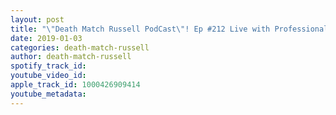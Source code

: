 ```yaml
---
layout: post
title: "\"Death Match Russell PodCast\"! Ep #212 Live with Professional Wrestling Promotions Owner \"Chad Minnesota\"! Tune in!"
date: 2019-01-03
categories: death-match-russell
author: death-match-russell
spotify_track_id: 
youtube_video_id: 
apple_track_id: 1000426909414
youtube_metadata: 
---
```


